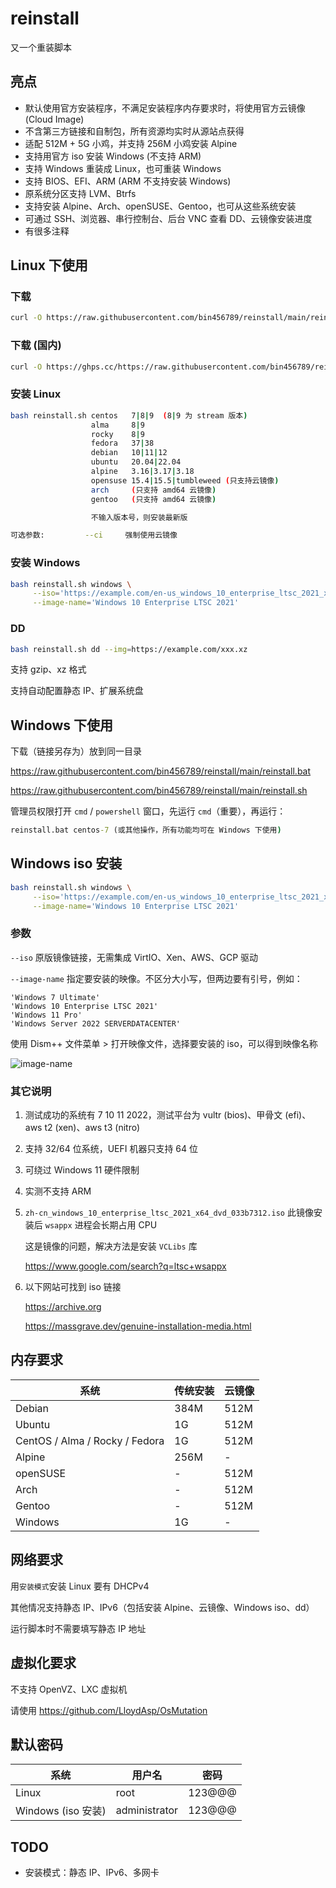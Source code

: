 # reinstall

又一个重装脚本

## 亮点

- 默认使用官方安装程序，不满足安装程序内存要求时，将使用官方云镜像 (Cloud Image)
- 不含第三方链接和自制包，所有资源均实时从源站点获得
- 适配 512M + 5G 小鸡，并支持 256M 小鸡安装 Alpine
- 支持用官方 iso 安装 Windows (不支持 ARM)
- 支持 Windows 重装成 Linux，也可重装 Windows
- 支持 BIOS、EFI、ARM (ARM 不支持安装 Windows)
- 原系统分区支持 LVM、Btrfs
- 支持安装 Alpine、Arch、openSUSE、Gentoo，也可从这些系统安装
- 可通过 SSH、浏览器、串行控制台、后台 VNC 查看 DD、云镜像安装进度
- 有很多注释

## Linux 下使用

### 下载

```bash
curl -O https://raw.githubusercontent.com/bin456789/reinstall/main/reinstall.sh
```

### 下载 (国内)

```bash
curl -O https://ghps.cc/https://raw.githubusercontent.com/bin456789/reinstall/main/reinstall.sh
```

### 安装 Linux

```bash
bash reinstall.sh centos   7|8|9  (8|9 为 stream 版本)
                  alma     8|9
                  rocky    8|9
                  fedora   37|38
                  debian   10|11|12
                  ubuntu   20.04|22.04
                  alpine   3.16|3.17|3.18
                  opensuse 15.4|15.5|tumbleweed (只支持云镜像)
                  arch     (只支持 amd64 云镜像)
                  gentoo   (只支持 amd64 云镜像)

                  不输入版本号，则安装最新版

可选参数:         --ci     强制使用云镜像
```

### 安装 Windows

```bash
bash reinstall.sh windows \
     --iso='https://example.com/en-us_windows_10_enterprise_ltsc_2021_x64_dvd_d289cf96.iso' \
     --image-name='Windows 10 Enterprise LTSC 2021'
```

### DD

```bash
bash reinstall.sh dd --img=https://example.com/xxx.xz
```

支持 gzip、xz 格式

支持自动配置静态 IP、扩展系统盘

## Windows 下使用

下载（链接另存为）放到同一目录

<https://raw.githubusercontent.com/bin456789/reinstall/main/reinstall.bat>

<https://raw.githubusercontent.com/bin456789/reinstall/main/reinstall.sh>

管理员权限打开 `cmd` / `powershell` 窗口，先运行 `cmd`（重要），再运行：

```bat
reinstall.bat centos-7 (或其他操作，所有功能均可在 Windows 下使用)
```

## Windows iso 安装

```bash
bash reinstall.sh windows \
     --iso='https://example.com/en-us_windows_10_enterprise_ltsc_2021_x64_dvd_d289cf96.iso' \
     --image-name='Windows 10 Enterprise LTSC 2021'
```

### 参数

`--iso` 原版镜像链接，无需集成 VirtIO、Xen、AWS、GCP 驱动

`--image-name` 指定要安装的映像。不区分大小写，但两边要有引号，例如：

```text
'Windows 7 Ultimate'
'Windows 10 Enterprise LTSC 2021'
'Windows 11 Pro'
'Windows Server 2022 SERVERDATACENTER'
```

使用 Dism++ 文件菜单 > 打开映像文件，选择要安装的 iso，可以得到映像名称

![image-name](https://github.com/bin456789/reinstall/assets/7548515/5aae0a9b-61e2-4f66-bb98-d470a6beaac2)

### 其它说明

1. 测试成功的系统有 7 10 11 2022，测试平台为 vultr (bios)、甲骨文 (efi)、aws t2 (xen)、aws t3 (nitro)
2. 支持 32/64 位系统，UEFI 机器只支持 64 位
3. 可绕过 Windows 11 硬件限制
4. 实测不支持 ARM
5. `zh-cn_windows_10_enterprise_ltsc_2021_x64_dvd_033b7312.iso` 此镜像安装后 `wsappx` 进程会长期占用 CPU

   这是镜像的问题，解决方法是安装 `VCLibs` 库

   <https://www.google.com/search?q=ltsc+wsappx>

6. 以下网站可找到 iso 链接

   <https://archive.org>

   <https://massgrave.dev/genuine-installation-media.html>

## 内存要求

| 系统                           | 传统安装 | 云镜像 |
| ------------------------------ | -------- | ------ |
| Debian                         | 384M     | 512M   |
| Ubuntu                         | 1G       | 512M   |
| CentOS / Alma / Rocky / Fedora | 1G       | 512M   |
| Alpine                         | 256M     | -      |
| openSUSE                       | -        | 512M   |
| Arch                           | -        | 512M   |
| Gentoo                         | -        | 512M   |
| Windows                        | 1G       | -      |

## 网络要求

用`安装模式`安装 Linux 要有 DHCPv4

其他情况支持静态 IP、IPv6（包括安装 Alpine、云镜像、Windows iso、dd）

运行脚本时不需要填写静态 IP 地址

## 虚拟化要求

不支持 OpenVZ、LXC 虚拟机

请使用 <https://github.com/LloydAsp/OsMutation>

## 默认密码

| 系统               | 用户名        | 密码   |
| ------------------ | ------------- | ------ |
| Linux              | root          | 123@@@ |
| Windows (iso 安装) | administrator | 123@@@ |

## TODO

- 安装模式：静态 IP、IPv6、多网卡
